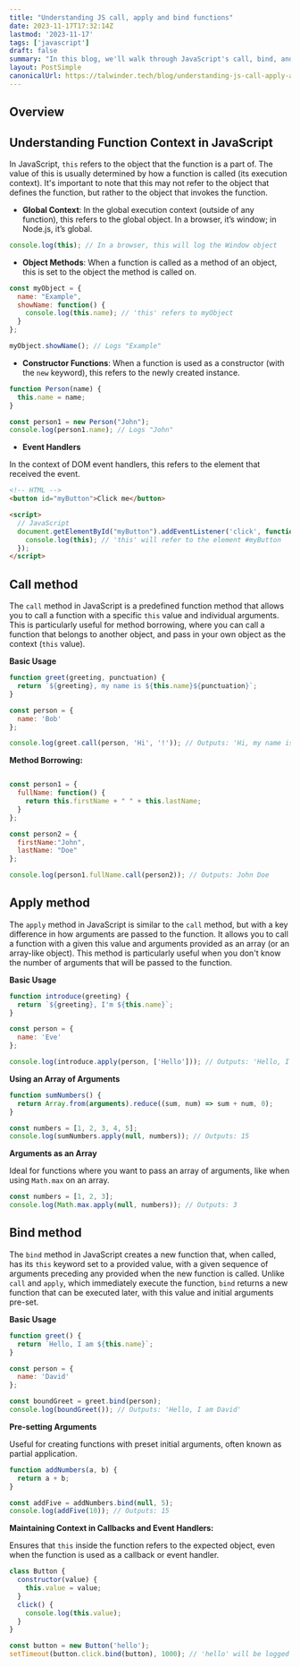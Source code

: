 ```yaml
---
title: "Understanding JS call, apply and bind functions"
date: 2023-11-17T17:32:14Z
lastmod: '2023-11-17'
tags: ['javascript']
draft: false
summary: "In this blog, we'll walk through JavaScript's call, bind, and apply methods, explaining their uses and differences to enhance your coding efficiency and flexibility."
layout: PostSimple
canonicalUrl: https://talwinder.tech/blog/understanding-js-call-apply-and-bing-functions
---
```


## Overview

<TOCInline toc={props.toc} exclude="Overview" toHeading={2} />

## Understanding Function Context in JavaScript

In JavaScript, `this` refers to the object that the function is a part of. The value of this is usually determined by how a function is called (its execution context). It's important to note that this may not refer to the object that defines the function, but rather to the object that invokes the function.

- **Global Context**: In the global execution context (outside of any function), this refers to the global object. In a browser, it’s window; in Node.js, it’s global.

```js
console.log(this); // In a browser, this will log the Window object
```

- **Object Methods**: When a function is called as a method of an object, this is set to the object the method is called on.

```js
const myObject = {
  name: "Example",
  showName: function() {
    console.log(this.name); // 'this' refers to myObject
  }
};

myObject.showName(); // Logs "Example"
```

- **Constructor Functions**: When a function is used as a constructor (with the `new` keyword), this refers to the newly created instance.

```js
function Person(name) {
  this.name = name;
}

const person1 = new Person("John");
console.log(person1.name); // Logs "John"
```

- **Event Handlers**

In the context of DOM event handlers, this refers to the element that received the event.

```html
<!-- HTML -->
<button id="myButton">Click me</button>

<script>
  // JavaScript
  document.getElementById("myButton").addEventListener('click', function() {
    console.log(this); // 'this' will refer to the element #myButton
  });
</script>
```

## Call method

The `call` method in JavaScript is a predefined function method that allows you to call a function with a specific `this` value and individual arguments. This is particularly useful for method borrowing, where you can call a function that belongs to another object, and pass in your own object as the context (`this` value).

**Basic Usage**

```js
function greet(greeting, punctuation) {
  return `${greeting}, my name is ${this.name}${punctuation}`;
}

const person = {
  name: 'Bob'
};

console.log(greet.call(person, 'Hi', '!')); // Outputs: 'Hi, my name is Bob!'

```

**Method Borrowing:**

```js

const person1 = {
  fullName: function() {
    return this.firstName + " " + this.lastName;
  }
};

const person2 = {
  firstName:"John",
  lastName: "Doe"
};

console.log(person1.fullName.call(person2)); // Outputs: John Doe

```

## Apply method

The `apply` method in JavaScript is similar to the `call` method, but with a key difference in how arguments are passed to the function. It allows you to call a function with a given this value and arguments provided as an array (or an array-like object). This method is particularly useful when you don't know the number of arguments that will be passed to the function.

**Basic Usage**

```js
function introduce(greeting) {
  return `${greeting}, I'm ${this.name}`;
}

const person = {
  name: 'Eve'
};

console.log(introduce.apply(person, ['Hello'])); // Outputs: 'Hello, I'm Eve'
```

**Using an Array of Arguments**

```js
function sumNumbers() {
  return Array.from(arguments).reduce((sum, num) => sum + num, 0);
}

const numbers = [1, 2, 3, 4, 5];
console.log(sumNumbers.apply(null, numbers)); // Outputs: 15
```

**Arguments as an Array**

Ideal for functions where you want to pass an array of arguments, like when using `Math.max` on an array.

```js
const numbers = [1, 2, 3];
console.log(Math.max.apply(null, numbers)); // Outputs: 3
```

## Bind method

The `bind` method in JavaScript creates a new function that, when called, has its `this` keyword set to a provided value, with a given sequence of arguments preceding any provided when the new function is called. Unlike `call` and `apply`, which immediately execute the function, `bind` returns a new function that can be executed later, with this value and initial arguments pre-set.

**Basic Usage**

```js
function greet() {
  return `Hello, I am ${this.name}`;
}

const person = {
  name: 'David'
};

const boundGreet = greet.bind(person);
console.log(boundGreet()); // Outputs: 'Hello, I am David'
```

**Pre-setting Arguments**

Useful for creating functions with preset initial arguments, often known as partial application.

```js
function addNumbers(a, b) {
  return a + b;
}

const addFive = addNumbers.bind(null, 5);
console.log(addFive(10)); // Outputs: 15
```

**Maintaining Context in Callbacks and Event Handlers:**

Ensures that `this` inside the function refers to the expected object, even when the function is used as a callback or event handler.

```js
class Button {
  constructor(value) {
    this.value = value;
  }
  click() {
    console.log(this.value);
  }
}

const button = new Button('hello');
setTimeout(button.click.bind(button), 1000); // 'hello' will be logged after 1 second
```

